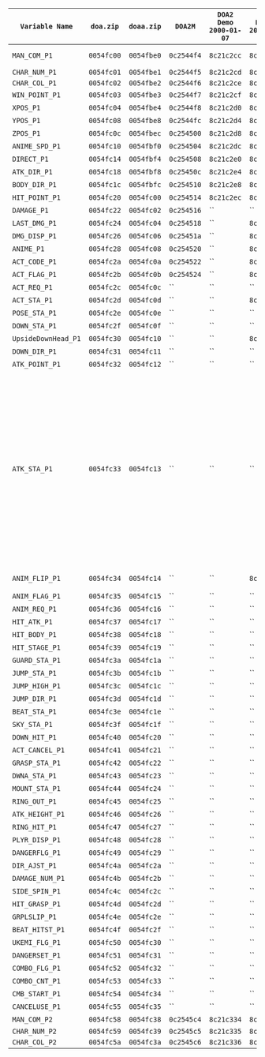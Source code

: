 |`Variable Name`|`doa.zip`|`doaa.zip`|`DOA2M`|`DOA2 Demo 2000-01-07`|`DOA2 Proto 2001-01-27`|`DOA2 PS2 2000-03-17`|`DOA2LE 2000-08-29`|`DOA2HC 2000-11-07`|`DOA3 Proto 2001-10-14`|`DOA3.1 2002-02-08`|`DOA2U 2004-10-07`|`DOA2U Proto 2004-10-12`|`DOA4 2005-12-21`|	Notes	|
|	-----	|	-----	|	-----	|	-----	|	-----	|	-----	|	-----	|	-----	|	-----	|	-----	|	-----	|	-----	|	-----	|	-----	|	-----	|
|`MAN_COM_P1`|`0054fc00`|`0054fbe0`|`0c2544f4`|`8c21c2cc`|`8c1fbfb4`|`0041a960`|`8c2376b8`|`004a2b80`|``|``|`0087ae30`|`008767d0`|`83020188`|	0=COMPUTER, 1=HUMAN	|
|`CHAR_NUM_P1`|`0054fc01`|`0054fbe1`|`0c2544f5`|`8c21c2cd`|`8c1fbfb5`|`0041a961`|`8c2376b9`|`004a2b81`|`0045e479`|`0059cf59`|`0087ae31`|`008767d1`|`83020189`|		|
|`CHAR_COL_P1`|`0054fc02`|`0054fbe2`|`0c2544f6`|`8c21c2ce`|`8c1fbfb6`|`0041a962`|`8c2376ba`|`004a2b82`|`0045e47a`|`0059cf5a`|`0087ae32`|`008767d2`|`8302018a`|		|
|`WIN_POINT_P1`|`0054fc03`|`0054fbe3`|`0c2544f7`|`8c21c2cf`|`8c1fbfb7`|`0041a963`|`8c2376bb`|`004a2b83`|`0045e47b`|``|`0087ae33`|`008767d3`|`8302018b`|	Rounds Won	|
|`XPOS_P1`|`0054fc04`|`0054fbe4`|`0c2544f8`|`8c21c2d0`|`8c1fbfb8`|`0041a964`|`8c2376bc`|`004a2b84`|`0045e47c`|``|`0087ae34`|`008767d4`|`8302018c`|		|
|`YPOS_P1`|`0054fc08`|`0054fbe8`|`0c2544fc`|`8c21c2d4`|`8c1fbfbc`|`0041a968`|`8c2376c0`|`004a2b88`|`0045e480`|``|`0087ae38`|`008767d8`|`83020190`|		|
|`ZPOS_P1`|`0054fc0c`|`0054fbec`|`0c254500`|`8c21c2d8`|`8c1fbfc0`|`0041a96c`|`8c2376c4`|`004a2b8c`|`0045e484`|``|`0087ae3c`|`008767dc`|`83020194`|		|
|`ANIME_SPD_P1`|`0054fc10`|`0054fbf0`|`0c254504`|`8c21c2dc`|`8c1fbfc4`|`0041a970`|`8c2376c8`|`004a2b90`|`0045e488`|``|`0087ae40`|`008767e0`|`83020198`|		|
|`DIRECT_P1`|`0054fc14`|`0054fbf4`|`0c254508`|`8c21c2e0`|`8c1fbfc8`|`0041a974`|`8c2376cc`|`004a2b94`|``|``|`0087ae44`|`008767e4`|`8302019c`|		|
|`ATK_DIR_P1`|`0054fc18`|`0054fbf8`|`0c25450c`|`8c21c2e4`|`8c1fbfcc`|`0041a978`|`8c2376d0`|`004a2b98`|``|``|`0087ae48`|`008767e8`|`830201a0`|		|
|`BODY_DIR_P1`|`0054fc1c`|`0054fbfc`|`0c254510`|`8c21c2e8`|`8c1fbfd0`|`0041a97c`|`8c2376d4`|`004a2b9c`|``|``|`0087ae4c`|`008767ec`|`830201a4`|		|
|`HIT_POINT_P1`|`0054fc20`|`0054fc00`|`0c254514`|`8c21c2ec`|`8c1fbfd4`|`0041a980`|`8c2376d8`|`004a2ba0`|`0045e498`|`0059cf78`|``|``|`830201ac`|	Health Points	|
|`DAMAGE_P1`|`0054fc22`|`0054fc02`|`0c254516`|``|``|``|``|``|``|``|``|``|`830201ae`|		|
|`LAST_DMG_P1`|`0054fc24`|`0054fc04`|`0c254518`|``|`8c1fbfda`|``|``|``|``|``|``|``|`830201b2`|		|
|`DMG_DISP_P1`|`0054fc26`|`0054fc06`|`0c25451a`|``|`8c1fbfdc`|``|``|``|``|``|``|``|`830201b4`|		|
|`ANIME_P1`|`0054fc28`|`0054fc08`|`0c254520`|``|`8c1fbfe0`|``|``|``|``|``|``|``|`830201b8`|		|
|`ACT_CODE_P1`|`0054fc2a`|`0054fc0a`|`0c254522`|``|`8c1fbfe2`|``|`8c2376e6`|``|`0045e4a6`|`0059cf86`|``|``|`830201ba`|		|
|`ACT_FLAG_P1`|`0054fc2b`|`0054fc0b`|`0c254524`|``|`8c1fbfe4`|``|``|``|``|``|``|``|`830201bc`|		|
|`ACT_REQ_P1`|`0054fc2c`|`0054fc0c`|``|``|``|``|``|``|``|``|``|``|`830201be`|		|
|`ACT_STA_P1`|`0054fc2d`|`0054fc0d`|``|``|`8c1fbfe7`|``|``|``|``|`0059cf8b`|``|``|`830201bf`|		|
|`POSE_STA_P1`|`0054fc2e`|`0054fc0e`|``|``|``|``|``|``|``|``|``|``|`830201c0`|		|
|`DOWN_STA_P1`|`0054fc2f`|`0054fc0f`|``|``|``|``|``|``|``|``|``|``|`830201c1`|		|
|`UpsideDownHead_P1`|`0054fc30`|`0054fc10`|``|``|`8c1fbfea`|``|``|``|``|``|``|``|`830201c2`|		|
|`DOWN_DIR_P1`|`0054fc31`|`0054fc11`|``|``|``|``|``|``|``|``|``|``|``|		|
|`ATK_POINT_P1`|`0054fc32`|`0054fc12`|``|``|``|``|``|``|``|``|``|``|``|		|
|`ATK_STA_P1`|`0054fc33`|`0054fc13`|``|``|``|``|``|``|``|``|``|``|``|	`0=NEUTRAL`, `1=AIR`, `2=AIR_ATTACK`, `3=ATTACK`, `4=THROW`, `5=HOLD`, `6=HOLD_SUCCESS`, `7=Block_Stun (Hold_Disabled)`, `8=Critical_Stun (Hold_Enabled)`, `9=Hit_Stun (Hold_Disabled)`, `10=BEING_THROWN`, `11=BEING_HELD`, `12=GROUND_STATE (Wake-Up-Kick_Enabled)`, `13=SPECIAL_MOVE (Taunts/Flips)`, `14=DOWN_ATTACK`, `15=Down_Attack_Stun`, `16=THROW_MISS`	|
|`ANIM_FLIP_P1`|`0054fc34`|`0054fc14`|``|``|`8c1fbfee`|``|``|``|``|``|``|``|`830201c6`|	0=left foot forward, 1=right foot forward 	|
|`ANIM_FLAG_P1`|`0054fc35`|`0054fc15`|``|``|``|``|``|``|``|``|``|``|``|		|
|`ANIM_REQ_P1`|`0054fc36`|`0054fc16`|``|``|``|``|``|``|``|``|``|``|``|		|
|`HIT_ATK_P1`|`0054fc37`|`0054fc17`|``|``|``|``|``|``|``|``|``|``|``|		|
|`HIT_BODY_P1`|`0054fc38`|`0054fc18`|``|``|``|``|``|``|``|``|``|``|``|		|
|`HIT_STAGE_P1`|`0054fc39`|`0054fc19`|``|``|``|``|``|``|``|``|``|``|``|		|
|`GUARD_STA_P1`|`0054fc3a`|`0054fc1a`|``|``|``|``|``|``|``|``|``|``|`830201cd`|		|
|`JUMP_STA_P1`|`0054fc3b`|`0054fc1b`|``|``|``|``|``|``|``|``|``|``|`830201ce`|		|
|`JUMP_HIGH_P1`|`0054fc3c`|`0054fc1c`|``|``|``|``|``|``|``|``|``|``|`830201cf`|		|
|`JUMP_DIR_P1`|`0054fc3d`|`0054fc1d`|``|``|``|``|``|``|``|``|``|``|``|		|
|`BEAT_STA_P1`|`0054fc3e`|`0054fc1e`|``|``|``|``|``|``|``|``|``|``|``|		|
|`SKY_STA_P1`|`0054fc3f`|`0054fc1f`|``|``|``|``|``|``|``|``|``|``|``|		|
|`DOWN_HIT_P1`|`0054fc40`|`0054fc20`|``|``|``|``|``|``|``|``|``|``|``|		|
|`ACT_CANCEL_P1`|`0054fc41`|`0054fc21`|``|``|``|``|``|``|``|``|``|``|``|		|
|`GRASP_STA_P1`|`0054fc42`|`0054fc22`|``|``|``|``|``|``|``|``|``|``|``|		|
|`DWNA_STA_P1`|`0054fc43`|`0054fc23`|``|``|``|``|``|``|``|``|``|``|``|		|
|`MOUNT_STA_P1`|`0054fc44`|`0054fc24`|``|``|``|``|``|``|``|``|``|``|``|		|
|`RING_OUT_P1`|`0054fc45`|`0054fc25`|``|``|``|``|``|``|``|``|``|``|``|		|
|`ATK_HEIGHT_P1`|`0054fc46`|`0054fc26`|``|``|``|``|``|``|``|``|``|``|`830201d8`|		|
|`RING_HIT_P1`|`0054fc47`|`0054fc27`|``|``|``|``|``|``|``|``|``|``|``|		|
|`PLYR_DISP_P1`|`0054fc48`|`0054fc28`|``|``|``|``|``|``|``|``|``|``|``|		|
|`DANGERFLG_P1`|`0054fc49`|`0054fc29`|``|``|``|``|``|``|``|``|``|``|``|		|
|`DIR_AJST_P1`|`0054fc4a`|`0054fc2a`|``|``|``|``|``|``|``|``|``|``|``|		|
|`DAMAGE_NUM_P1`|`0054fc4b`|`0054fc2b`|``|``|``|``|``|``|``|``|``|``|``|		|
|`SIDE_SPIN_P1`|`0054fc4c`|`0054fc2c`|``|``|``|``|``|``|``|``|``|``|``|		|
|`HIT_GRASP_P1`|`0054fc4d`|`0054fc2d`|``|``|``|``|``|``|``|``|``|``|``|		|
|`GRPLSLIP_P1`|`0054fc4e`|`0054fc2e`|``|``|``|``|``|``|``|``|``|``|``|		|
|`BEAT_HITST_P1`|`0054fc4f`|`0054fc2f`|``|``|``|``|``|``|``|``|``|``|``|		|
|`UKEMI_FLG_P1`|`0054fc50`|`0054fc30`|``|``|``|``|``|``|``|``|``|``|`830201e1`|		|
|`DANGERSET_P1`|`0054fc51`|`0054fc31`|``|``|``|``|``|``|``|``|``|``|``|		|
|`COMBO_FLG_P1`|`0054fc52`|`0054fc32`|``|``|``|``|``|``|``|``|``|``|`830201e8`|		|
|`COMBO_CNT_P1`|`0054fc53`|`0054fc33`|``|``|``|``|``|``|``|``|``|``|`830201e9`|		|
|`CMB_START_P1`|`0054fc54`|`0054fc34`|``|``|``|``|``|``|``|``|``|``|`830201ea`|		|
|`CANCELUSE_P1`|`0054fc55`|`0054fc35`|``|``|``|``|``|``|``|``|``|``|``|		|
|`MAN_COM_P2`|`0054fc58`|`0054fc38`|`0c2545c4`|`8c21c334`|`8c1fc01c`|`0041a9c8`|`8c237720`|`004a2be8`|``|``|`0087aec4`|`00876864`|`83020224`|		|
|`CHAR_NUM_P2`|`0054fc59`|`0054fc39`|`0c2545c5`|`8c21c335`|`8c1fc01d`|`0041a9c9`|`8c237721`|`004a2be9`|`0045e4e1`|`0059cfc1`|`0087aec5`|`00876865`|`83020225`|		|
|`CHAR_COL_P2`|`0054fc5a`|`0054fc3a`|`0c2545c6`|`8c21c336`|`8c1fc01e`|`0041a9ca`|`8c237722`|`004a2bea`|`0045e4e2`|`0059cfc2`|`0087aec6`|`00876866`|`83020226`|		|

